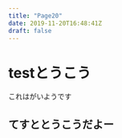 ```yaml
---
title: "Page20"
date: 2019-11-20T16:48:41Z
draft: false
---
```


# testとうこう
これはがいようです

## てすととうこうだよー

